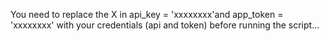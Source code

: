 You need to replace the X in api_key = 'xxxxxxxx'and app_token = 'xxxxxxxx' with your credentials (api and token) before running the script...
